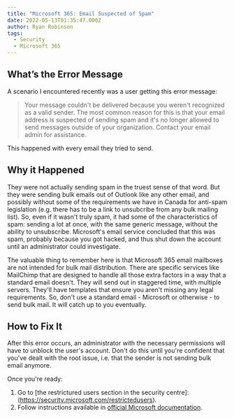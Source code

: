 ```yaml
---
title: "Microsoft 365: Email Suspected of Spam"
date: 2022-05-13T01:35:47.000Z
author: Ryan Robinson
tags:
  - Security
  - Microsoft 365
---
```


## What’s the Error Message

A scenario I encountered recently was a user getting this error message:

> Your message couldn't be delivered because you weren't recognized as a valid sender. The most common reason for this is that your email address is suspected of sending spam and it's no longer allowed to send messages outside of your organization. Contact your email admin for assistance.

This happened with every email they tried to send.

## Why it Happened

They were not actually sending spam in the truest sense of that word. But they were sending bulk emails out of Outlook like any other email, and possibly without some of the requirements we have in Canada for anti-spam legislation (e.g. there has to be a link to unsubcribe from any bulk mailing list). So, even if it wasn't truly spam, it had some of the characteristics of spam: sending a lot at once, with the same generic message, without the ability to unsubscribe. Microsoft's email service concluded that this was spam, probably because you got hacked, and thus shut down the account until an administrator could investigate.

The valuable thing to remember here is that Microsoft 365 email mailboxes are not intended for bulk mail distribution. There are specific services like MailChimp that are designed to handle all those extra factors in a way that a standard email doesn't. They will send out in staggered time, with multiple servers. They'll have templates that ensure you aren't missing any legal requirements. So, don't use a standard email - Microsoft or otherwise - to send bulk mail. It will catch up to you eventually.

## How to Fix It

After this error occurs, an administrator with the necessary permissions will have to unblock the user's account. Don't do this until you're confident that you've dealt with the root issue, i.e. that the sender is not sending bulk email anymore.

Once you're ready:

1. Go to [the restrictured users section in the security centre]:(https://security.microsoft.com/restrictedusers). 
2. Follow instructions available in [official Microsoft documentation](https://docs.microsoft.com/en-us/microsoft-365/security/office-365-security/removing-user-from-restricted-users-portal-after-spam?view=o365-worldwide).